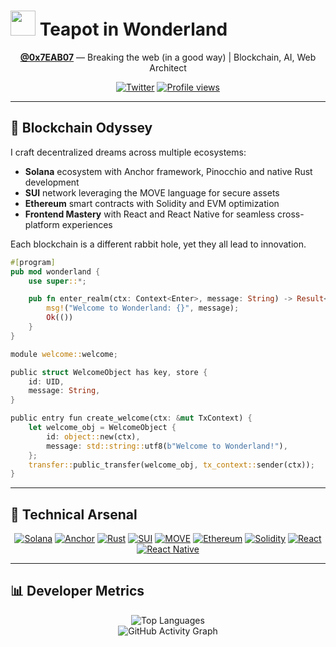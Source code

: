 # <img src="https://em-content.zobj.net/thumbs/120/apple/354/teapot_1fad6.png" width="40" height="40"/> Teapot in Wonderland

<div align="center">

**[@0x7EAB07](https://github.com/0x7EAB07)** — Breaking the web (in a good way) | Blockchain, AI, Web Architect

[![Twitter](https://img.shields.io/badge/Twitter-%231DA1F2.svg?style=for-the-badge&logo=Twitter&logoColor=white)](https://twitter.com/0x7EAB07)
[![Profile views](https://komarev.com/ghpvc/?username=0x7EAB07&color=blueviolet&style=for-the-badge)](https://twitter.com/0x7EAB07)

</div>

---

## 🧩 Blockchain Odyssey

I craft decentralized dreams across multiple ecosystems:

- **Solana** ecosystem with Anchor framework, Pinocchio and native Rust development
- **SUI** network leveraging the MOVE language for secure assets
- **Ethereum** smart contracts with Solidity and EVM optimization
- **Frontend Mastery** with React and React Native for seamless cross-platform experiences

Each blockchain is a different rabbit hole, yet they all lead to innovation.

```rust
#[program]
pub mod wonderland {
    use super::*;

    pub fn enter_realm(ctx: Context<Enter>, message: String) -> Result<()> {
        msg!("Welcome to Wonderland: {}", message);
        Ok(())
    }
}
```

```rust
module welcome::welcome;

public struct WelcomeObject has key, store {
    id: UID,
    message: String,
}

public entry fun create_welcome(ctx: &mut TxContext) {
    let welcome_obj = WelcomeObject {
        id: object::new(ctx),
        message: std::string::utf8(b"Welcome to Wonderland!"),
    };
    transfer::public_transfer(welcome_obj, tx_context::sender(ctx));
}

```

---

## 🧰 Technical Arsenal

<div align="center">

[![Solana](https://img.shields.io/badge/Solana-black?style=for-the-badge&logo=solana)](https://solana.com)
[![Anchor](https://img.shields.io/badge/Anchor-black?style=for-the-badge&logo=anchor&logoColor=white)](https://book.anchor-lang.com/)
[![Rust](https://img.shields.io/badge/Rust-black?style=for-the-badge&logo=rust&logoColor=#E57324)](https://www.rust-lang.org/)
[![SUI](https://img.shields.io/badge/SUI-black?style=for-the-badge&logo=sui)](https://sui.io/)
[![MOVE](https://img.shields.io/badge/MOVE-black?style=for-the-badge)](https://github.com/move-language/move)
[![Ethereum](https://img.shields.io/badge/Ethereum-black?style=for-the-badge&logo=ethereum)](https://ethereum.org)
[![Solidity](https://img.shields.io/badge/Solidity-black?style=for-the-badge&logo=solidity)](https://soliditylang.org/)
[![React](https://img.shields.io/badge/React-black?style=for-the-badge&logo=react)](https://reactjs.org/)
[![React Native](https://img.shields.io/badge/React_Native-black?style=for-the-badge&logo=react)](https://reactnative.dev/)

</div>

---

## 📊 Developer Metrics

<div align="center">
  <img src="https://github-readme-stats.vercel.app/api/top-langs/?username=0x7EAB07&layout=compact&theme=radical" alt="Top Languages" />
</div>

<div align="center">
  <img src="https://github-readme-activity-graph.vercel.app/graph?username=0x7EAB07&theme=react-dark" alt="GitHub Activity Graph" />
</div>
